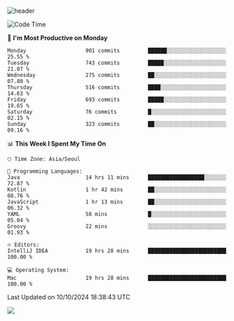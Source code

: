 ![header](https://capsule-render.vercel.app/api?type=Egg&color=timeAuto&height=300&section=header&text=PoPo&fontSize=90&animation=fadeIn)

  <!--START_SECTION:waka-->
![Code Time](http://img.shields.io/badge/Code%20Time-2%2C027%20hrs%2045%20mins-blue)

📅 **I'm Most Productive on Monday** 

```text
Monday                   901 commits         ██████░░░░░░░░░░░░░░░░░░░   25.55 % 
Tuesday                  743 commits         █████░░░░░░░░░░░░░░░░░░░░   21.07 % 
Wednesday                275 commits         ██░░░░░░░░░░░░░░░░░░░░░░░   07.80 % 
Thursday                 516 commits         ████░░░░░░░░░░░░░░░░░░░░░   14.63 % 
Friday                   693 commits         █████░░░░░░░░░░░░░░░░░░░░   19.65 % 
Saturday                 76 commits          █░░░░░░░░░░░░░░░░░░░░░░░░   02.15 % 
Sunday                   323 commits         ██░░░░░░░░░░░░░░░░░░░░░░░   09.16 % 
```


📊 **This Week I Spent My Time On** 

```text
🕑︎ Time Zone: Asia/Seoul

💬 Programming Languages: 
Java                     14 hrs 11 mins      ██████████████████░░░░░░░   72.87 % 
Kotlin                   1 hr 42 mins        ██░░░░░░░░░░░░░░░░░░░░░░░   08.76 % 
JavaScript               1 hr 13 mins        ██░░░░░░░░░░░░░░░░░░░░░░░   06.32 % 
YAML                     58 mins             █░░░░░░░░░░░░░░░░░░░░░░░░   05.04 % 
Groovy                   22 mins             ░░░░░░░░░░░░░░░░░░░░░░░░░   01.93 % 

🔥 Editors: 
IntelliJ IDEA            19 hrs 28 mins      █████████████████████████   100.00 % 

💻 Operating System: 
Mac                      19 hrs 28 mins      █████████████████████████   100.00 % 
```


 Last Updated on 10/10/2024 18:38:43 UTC
<!--END_SECTION:waka-->



<img src="https://capsule-render.vercel.app/api?type=Egg&color=timeAuto&height=300&section=footer&text=PoPo&fontSize=90&animation=fadeIn&reversal=true" />
